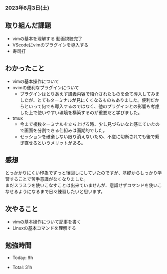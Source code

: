### 2023年6月3日(土)

## 取り組んだ課題

- vimの基本を理解する 動画視聴完了
- VScodeにvimのプラグインを導入する
- 寿司打

## わかったこと
- vimの基本操作について
- nvimの便利なプラグインについて
    - プラグインはとりあえず講義内容で紹介されたものを全て導入してみましたが、とてもターミナルが見にくくなるものもありました。便利だからといって何でも導入するのではなく、他のプラグインとの影響も考慮した上で使いやすい環境を構築するのが重要だと学びました。
- tmux
    - 今まで複数ターミナルを立ち上げる時、少し見づらいなと感じていたので画面を分割できる仕組みは画期的でした。
    - セッションを破棄しない限り消えないため、不意に切断されても後で繋ぎ直せるというメリットがある。

## 感想

とっかかりにくい印象でずっと後回しにしていたのですが、基礎からしっかり学習することで苦手意識がなくなりました。
<br>
まだスラスラを使いこなすことは出来ていませんが、意識せずコマンドを使いこなせるようになるまで日々練習したいと思います。

## 次やること

- vimの基本操作について記事を書く
- Linuxの基本コマンドを理解する

## 勉強時間

- Today: 9h

- Total: 31h
